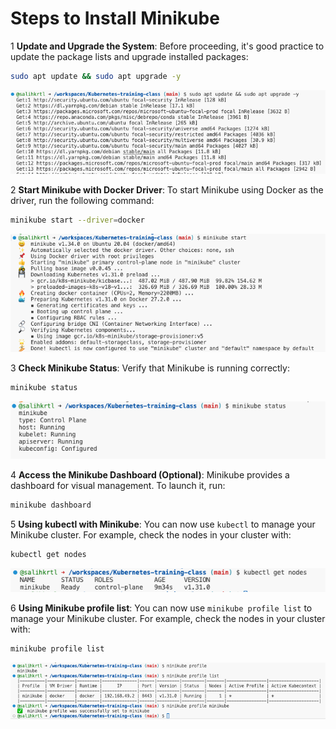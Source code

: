 # Steps to Install Minikube

1 **Update and Upgrade the System**:
   Before proceeding, it's good practice to update the package lists and upgrade installed packages:

   ```bash
   sudo apt update && sudo apt upgrade -y
   ```

![sudo update](./images/sudo-apt-update.png)

2 **Start Minikube with Docker Driver**:
   To start Minikube using Docker as the driver, run the following command:

   ```bash
   minikube start --driver=docker
   ```

![minikube start](./images/minikube-start.png)

3 **Check Minikube Status**:
   Verify that Minikube is running correctly:

   ```bash
   minikube status
   ```

![minikube status](./images/minikube-status.png)

4 **Access the Minikube Dashboard (Optional)**:
   Minikube provides a dashboard for visual management. To launch it, run:

   ```bash
   minikube dashboard
   ```

5 **Using kubectl with Minikube**:
   You can now use `kubectl` to manage your Minikube cluster. For example, check the nodes in your cluster with:

   ```bash
   kubectl get nodes
   ```

   ![kubectl get nodes](./images/kubectl-get-nodes.png)

6 **Using Minikube profile list**:
   You can now use `minikube profile list` to manage your Minikube cluster. For example, check the nodes in your cluster with:

   ```bash
   minikube profile list
   ```

   ![minikube profile list](./images/minikube-profile-list.png)
